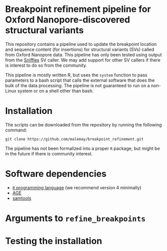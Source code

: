 # Breakpoint refinement pipeline for Oxford Nanopore-discovered structural variants

This repository contains a pipeline used to update the breakpoint location and sequence content (for insertions) for structural variants (SVs) called from Oxford Nanopore data.
This pipeline has only been tested using output from the [Sniffles](https://github.com/fritzsedlazeck/Sniffles) SV caller.
We may add support for other SV callers if there is interest to do so from the community.

This pipeline is mostly written R, but uses the `system` function to pass parameters to a bash script that calls the external software that does the bulk of the data processing.
The pipeline is not guaranteed to run on a non-Linux system or on a shell other than bash.

# Installation

The scripts can be downloaded from the repository by running the following command:

	git clone https://github.com/malemay/breakpoint_refinement.git

The pipeline has not been formalized into a proper `R` package, but might be in the future if there is community interest.

# Software dependencies

* [`R` programming language](https://cran.r-project.org/) (we recommend version 4 minimally)
* [AGE](https://github.com/abyzovlab/AGE)
* [samtools](https://github.com/samtools/samtools)

# Arguments to `refine_breakpoints`

# Testing the installation

